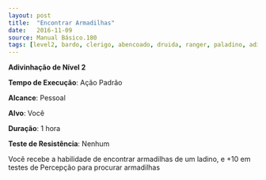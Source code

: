 ```yaml
---
layout: post
title:  "Encontrar Armadilhas"
date:   2016-11-09
source: Manual Básico.180
tags: [level2, bardo, clerigo, abencoado, druida, ranger, paladino, adivinhacao, padrao, pessoal, voce, hora, nenhum]
---
```


**Adivinhação de Nível 2**

**Tempo de Execução**: Ação Padrão

**Alcance**: Pessoal

**Alvo**: Você

**Duração**: 1 hora

**Teste de Resistência**: Nenhum

Você recebe a habilidade de encontrar armadilhas de um ladino, e +10 em testes de Percepção para procurar armadilhas
